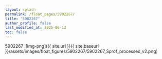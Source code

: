 ```yaml
---
layout: splash
permalink: /float_pages/5902267/
title: "5902267"
author_profile: false
last_modified_at: 2025-06-13
toc: false
---
```

 
5902267
![img-png]({{ site.url }}{{ site.baseurl }}/assets/images/float_figures/5902267/5902267_Sprof_processed_v2.png)